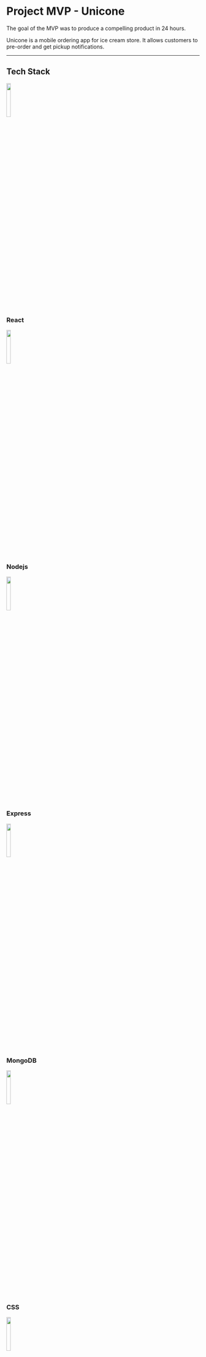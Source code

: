 # Project MVP - Unicone

The goal of the MVP was to produce a compelling product in 24 hours. 

Unicone is a mobile ordering app for ice cream store. It allows customers to pre-order and get pickup notifications.

---

## Tech Stack

<code><img width="15%" src="https://www.vectorlogo.zone/logos/reactjs/reactjs-ar21.svg"></code>

### React

<code><img width="15%" src="https://www.vectorlogo.zone/logos/nodejs/nodejs-ar21.svg"></code>

### Nodejs

<code><img width="15%" src="https://www.vectorlogo.zone/logos/expressjs/expressjs-ar21.svg"></code>

### Express

<code><img width="15%" src="https://www.vectorlogo.zone/logos/mongodb/mongodb-ar21.svg"></code>

### MongoDB

<code><img width="15%" src="https://www.vectorlogo.zone/logos/netlifyapp_watercss/netlifyapp_watercss-ar21.svg"></code>

### CSS

<code><img width="15%" src="https://www.vectorlogo.zone/logos/js_webpack/js_webpack-ar21.svg"></code>

### Webpack

<code><img width="15%" src="https://www.vectorlogo.zone/logos/nodemonio/nodemonio-ar21.svg"></code>

### Nodemon

<code><img width="15%" src="https://www.vectorlogo.zone/logos/axios/axios-ar21.svg"></code>

### Axios
